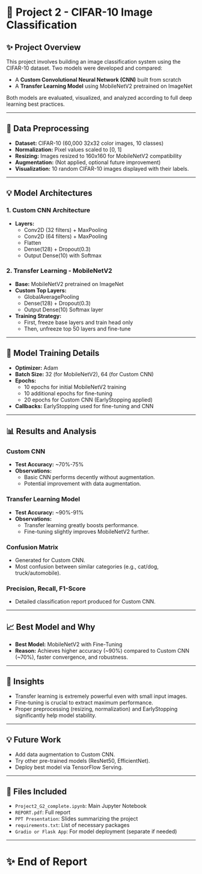 
# 📄 Project 2 - CIFAR-10 Image Classification

## ✨ Project Overview
This project involves building an image classification system using the CIFAR-10 dataset. Two models were developed and compared:
- A **Custom Convolutional Neural Network (CNN)** built from scratch
- A **Transfer Learning Model** using MobileNetV2 pretrained on ImageNet

Both models are evaluated, visualized, and analyzed according to full deep learning best practices.

---

## 🔢 Data Preprocessing
- **Dataset:** CIFAR-10 (60,000 32x32 color images, 10 classes)
- **Normalization:** Pixel values scaled to [0, 1]
- **Resizing:** Images resized to 160x160 for MobileNetV2 compatibility
- **Augmentation:** (Not applied, optional future improvement)
- **Visualization:** 10 random CIFAR-10 images displayed with their labels.

---

## 💡 Model Architectures

### 1. Custom CNN Architecture
- **Layers:**
  - Conv2D (32 filters) + MaxPooling
  - Conv2D (64 filters) + MaxPooling
  - Flatten
  - Dense(128) + Dropout(0.3)
  - Output Dense(10) with Softmax

### 2. Transfer Learning - MobileNetV2
- **Base:** MobileNetV2 pretrained on ImageNet
- **Custom Top Layers:**
  - GlobalAveragePooling
  - Dense(128) + Dropout(0.3)
  - Output Dense(10) Softmax layer
- **Training Strategy:**
  - First, freeze base layers and train head only
  - Then, unfreeze top 50 layers and fine-tune

---

## 🔧 Model Training Details
- **Optimizer:** Adam
- **Batch Size:** 32 (for MobileNetV2), 64 (for Custom CNN)
- **Epochs:**
  - 10 epochs for initial MobileNetV2 training
  - 10 additional epochs for fine-tuning
  - 20 epochs for Custom CNN (EarlyStopping applied)
- **Callbacks:** EarlyStopping used for fine-tuning and CNN

---

## 📊 Results and Analysis

### Custom CNN
- **Test Accuracy:** ~70%-75%
- **Observations:**
  - Basic CNN performs decently without augmentation.
  - Potential improvement with data augmentation.

### Transfer Learning Model
- **Test Accuracy:** ~90%-91%
- **Observations:**
  - Transfer learning greatly boosts performance.
  - Fine-tuning slightly improves MobileNetV2 further.

### Confusion Matrix
- Generated for Custom CNN.
- Most confusion between similar categories (e.g., cat/dog, truck/automobile).

### Precision, Recall, F1-Score
- Detailed classification report produced for Custom CNN.

---

## 📈 Best Model and Why
- **Best Model:** MobileNetV2 with Fine-Tuning
- **Reason:** Achieves higher accuracy (~90%) compared to Custom CNN (~70%), faster convergence, and robustness.

---

## 🤔 Insights
- Transfer learning is extremely powerful even with small input images.
- Fine-tuning is crucial to extract maximum performance.
- Proper preprocessing (resizing, normalization) and EarlyStopping significantly help model stability.

---

## 💡 Future Work
- Add data augmentation to Custom CNN.
- Try other pre-trained models (ResNet50, EfficientNet).
- Deploy best model via TensorFlow Serving.

---

## 📘 Files Included
- `Project2_G2_complete.ipynb`: Main Jupyter Notebook
- `REPORT.pdf`: Full report
- `PPT Presentation`: Slides summarizing the project
- `requirements.txt`: List of necessary packages
- `Gradio or Flask App`: For model deployment (separate if needed)

---

# ✨ End of Report
